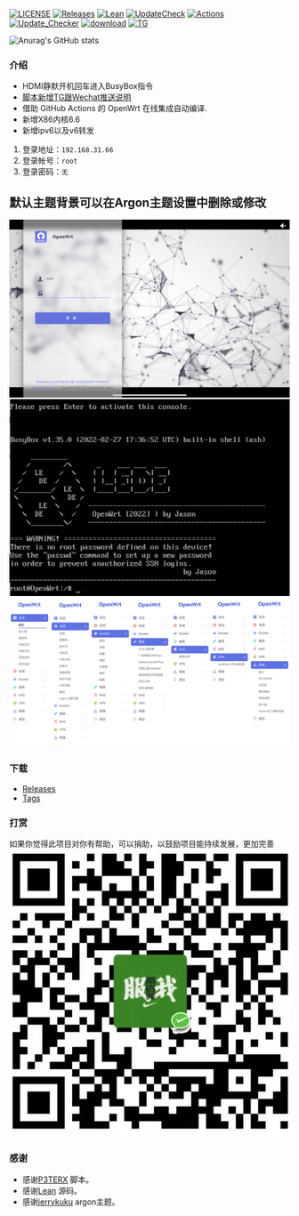 [![LICENSE](https://img.shields.io/github/license/mashape/apistatus.svg?style=flat-square&label=LICENSE)](https://github.com/Jason6111/openwrt23_beta/blob/main/LICENSE)
[![Releases](https://img.shields.io/badge/support-X86-blue?style=flat&logo=rss)](https://github.com/Jason6111/openwrt23_beta/releases)
[![Lean](https://img.shields.io/badge/SourceCode-Lean-green?style=flat&logo=GitHub)](https://github.com/coolsnowwolf/lede)
[![UpdateCheck](https://img.shields.io/badge/Automatic-UpdateCheck-blueviolet?style=flat&logo=apacheflink)](https://github.com/Jason6111/openwrt23_beta/actions)
[![Actions](https://img.shields.io/badge/GithubAction-Actions-important?style=flat&logo=GitHubActions)](https://github.com/Jason6111/openwrt23_beta/actions)
[![Update_Checker](https://github.com/Jason6111/openwrt23_beta/actions/workflows/Update_Checker.yml/badge.svg)](https://github.com/Jason6111/openwrt23_beta/tags)
[![download](https://img.shields.io/github/downloads/Jason6111/openwrt23_beta/total)](https://github.com/Jason6111/openwrt23_beta/releases)
[![TG](https://img.shields.io/badge/Contact-telegram-blue)](https://t.me/jason61)  

![Anurag's GitHub stats](https://github-readme-stats.vercel.app/api?username=Jason6111&bg_color=30,e96443,904e95&title_color=fff&text_color=fff)

### 介绍 
- HDMI静默开机回车进入BusyBox指令
- [脚本新增TG跟Wechat推送说明](other/bot.md)
- 借助 GitHub Actions 的 OpenWrt 在线集成自动编译.
- 新增X86内核6.6
- 新增ipv6以及v6转发
1. 登录地址：`192.168.31.66`
2. 登录帐号：`root`
3. 登录密码：`无`  
## 默认主题背景可以在Argon主题设置中删除或修改
![image](other/ZT.jpg) 
![image](other/JM.jpg)
![image](other/function.png)
  
### 下载
- [Releases](https://github.com/Jason6111/openwrt23_beta/releases)
- [Tags](https://github.com/Jason6111/openwrt23_beta/tags)  

### 打赏 
如果你觉得此项目对你有帮助，可以捐助，以鼓励项目能持续发展，更加完善  
![image](other/ds.jpg)  

### 感谢
- 感谢[P3TERX](https://github.com/P3TERX/Actions-OpenWrt) 脚本。  
- 感谢[Lean](https://github.com/coolsnowwolf/lede) 源码。  
- 感谢[jerrykuku](https://github.com/jerrykuku) argon主题。 
